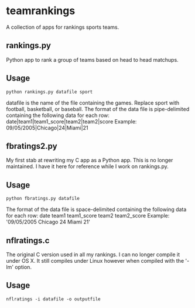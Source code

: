 teamrankings
============

A collection of apps for rankings sports teams.

rankings.py
-----------
Python app to rank a group of teams based on head to head matchups.

Usage
-----
    python rankings.py datafile sport

datafile is the name of the file containing the games. Replace sport with football,
basketball, or baseball.
The format of the data file is pipe-delimited containing the following data for each row:
date|team1|team1_score|team2|team2|score
Example:
09/05/2005|Chicago|24|Miami|21

fbratings2.py
-------------
My first stab at rewriting my C app as a Python app. This is no longer maintained. I have it
here for reference while I work on rankings.py.

Usage
-----
    python fbratings.py datafile

The format of the data file is space-delimited containing the following data for each row:
date team1 team1_score team2 team2_score
Example:
'09/05/2005  Chicago 24 Miami 21'

nflratings.c
------------
The original C version used in all my rankings. I can no longer compile it under OS X. It still
compiles under Linux however when compiled with the '-lm' option.

Usage
-----
    nflratings -i datafile -o outputfile